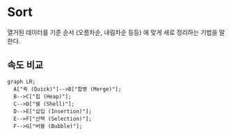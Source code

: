 # Sort

열거된 데이터를 기준 순서 (오름차순, 내림차순 등등) 에 맞게 새로 정리하는 기법을 말한다.

## 속도 비교

```mermaid
graph LR;
  A["퀵 (Quick)"]-->B["합병 (Merge)"];
  B-->C["힙 (Heap)"];
  C-->D["쉘 (Shell)"];
  D-->E["삽입 (Insertion)"];
  E-->F["선택 (Selection)"];
  F-->G["버블 (Bubble)"];
```